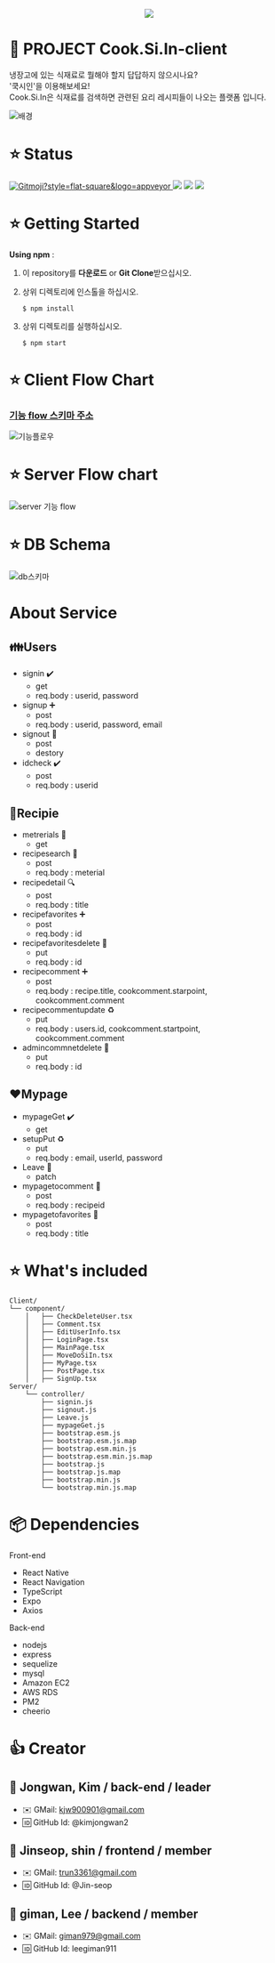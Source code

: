 <p align="center"><img src=https://user-images.githubusercontent.com/64721060/92544882-ebe02c80-f289-11ea-8af1-d0e915abe96f.png></p>

# :bento: PROJECT Cook.Si.In-client
냉장고에 있는 식재료로 뭘해야 할지 답답하지 않으시나요?  
'쿡시인'을 이용해보세요!  
Cook.Si.In은 식재료를 검색하면 관련된 요리 레시피들이 나오는 플랫폼 입니다.

![배경](https://user-images.githubusercontent.com/64721060/92548658-92303000-f292-11ea-953e-aca983973e6e.png)

# :star: Status
<a href="https://gitmoji.carloscuesta.me"> <img src="https://img.shields.io/badge/gitmoji-%20😜%20😍-FFDD67.svg?style=flat-square" alt="Gitmoji?style=flat-square&logo=appveyor"> </a> <a href="https://github.com/codestates/Cook.Si.In-client"><img src ="https://img.shields.io/badge/github-Cook.Si.In-client-lightgrey?style=flat-square&logo=appveyor"></a>
<img src="https://img.shields.io/badge/npm-v6.14.8-important?style=flat-square&logo=appveyor"> <img src="https://img.shields.io/badge/node.js-v10.19.0-important?style=flat-square&logo=appveyor"> 

# :star: Getting Started

**Using npm** :

1. 이 repository를 **다운로드** or **Git Clone**받으십시오.

2. 상위 디렉토리에 인스톨을 하십시오.

   ```
   $ npm install
   ```
3. 상위 디렉토리를 실행하십시오.

      ```
      $ npm start
      ```

# :star: Client Flow Chart

### [기능 flow 스키마 주소](https://www.figma.com/file/Kj3DCR0NaEdt9Suae6A4gg/CookSIIn?node-id=0%3A1)  
![기능플로우](https://user-images.githubusercontent.com/64721060/92546526-bb01f680-f28d-11ea-8e8b-242efc5f22f3.png)

# :star:  Server Flow chart
![server 기능 flow](https://media.vlpt.us/images/giman789/post/d58fe772-1d45-47ba-a968-07e88cc21003/Untitled%20Diagram-Cooksiin.png)

# :star:  DB Schema
![db스키마](https://user-images.githubusercontent.com/64721060/91732870-cc8b3480-ebe3-11ea-9720-71af3351e938.png) 

# About Service
## :family:Users
   - signin ✔️  
      - get  
      - req.body : userid, password
   - signup :heavy_plus_sign:
      - post
      - req.body : userid, password, email
   - signout :no_good:
      - post
      - destory
   - idcheck ✔️ 
      - post
      - req.body : userid 
 
## :pizza:Recipie
   - metrerials :seedling:
      - get
   - recipesearch :telescope:
      - post
      - req.body : meterial
   - recipedetail :mag:
      - post
      - req.body : title
   - recipefavorites :heavy_plus_sign:
      - post
      - req.body : id 
   - recipefavoritesdelete 🚫
      - put 
      - req.body : id
   - recipecomment :heavy_plus_sign:
      - post
      - req.body : recipe.title, cookcomment.starpoint, cookcomment.comment
   - recipecommentupdate ♻️ 
      - put
      - req.body : users.id, cookcomment.startpoint, cookcomment.comment
   - admincommnetdelete 🚫
      - put
      - req.body : id  

## :hearts:Mypage
   - mypageGet ✔️
      - get
   - setupPut ♻️ 
      - put
      - req.body : email, userId, password
   - Leave :no_good:
      - patch
   - mypagetocomment :rocket:
      - post
      - req.body : recipeid
   - mypagetofavorites :rocket:
      - post
      - req.body : title

# :star: What's included
```text
Client/
└── component/
    │   ├── CheckDeleteUser.tsx
    │   ├── Comment.tsx
    │   ├── EditUserInfo.tsx
    │   ├── LoginPage.tsx
    │   ├── MainPage.tsx
    │   ├── MoveDoSiIn.tsx
    │   ├── MyPage.tsx
    │   ├── PostPage.tsx
    │   ├── SignUp.tsx
Server/    
    └── controller/
        ├── signin.js
        ├── signout.js
        ├── Leave.js
        ├── mypageGet.js
        ├── bootstrap.esm.js
        ├── bootstrap.esm.js.map
        ├── bootstrap.esm.min.js
        ├── bootstrap.esm.min.js.map
        ├── bootstrap.js
        ├── bootstrap.js.map
        ├── bootstrap.min.js
        └── bootstrap.min.js.map
```

# :package: Dependencies
Front-end
  - React Native
  - React Navigation
  - TypeScript
  - Expo
  - Axios

Back-end
  - nodejs
  - express
  - sequelize
  - mysql
  - Amazon EC2
  - AWS RDS
  - PM2
  - cheerio

# :thumbsup: Creator
 ## :boy: Jongwan, Kim / back-end / leader
 - :envelope: GMail: kjw900901@gmail.com
 - :id: GitHub Id: @kimjongwan2
 ## :boy: Jinseop, shin / frontend / member
 - :envelope: GMail: trun3361@gmail.com
 - :id: GitHub Id: @Jin-seop
 ## :boy: giman, Lee / backend / member
 - :envelope: GMail: giman979@gmail.com 
 - :id: GitHub Id: leegiman911